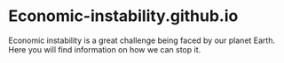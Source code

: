 # Economic-instability.github.io
Economic instability is a great challenge being faced by our planet Earth. Here you will find information on how we can stop it.
<!DOCTYPE html>
<html>
<link rel="stylesheet" type="text/css" href="ab.css">
<head>
	  <link href="https://fonts.googleapis.com/icon?family=Material+Icons" rel="stylesheet"><style>
	

<body>

<div class="content">
  <!-- Page content -->
</div>


</head>
<body>
	<div class="economy">


<h1><b><i><marquee>SUSTAINABLE SOLUTION FOR ECONOMIC INSTABILITY THROUGH TECHNOLOGY.</i></b></h1></marquee>


<p style="color: ivory">Economic stability means that people have the resources essential to a healthy life. Factors affecting economic stability include affordable housing; employment that provides a living wage; things that support employment, like worker protections, paid sick leave, and child care; and access to reliable transportation.

</p>
<p style="color: ivory">It occurs when inflation and unemployment rates are low, consumer spending is high, average incomes increase, and businesses are thriving.</p>
<table style="color: ivory">
  <tr>
    <th>Positive effects of economic stability</th>
    <th>Negative effects of economic stability</th>
    
  </tr>
  <tr>
    <td>Improves job opportunities.</td>
    <td>Effects the business cycle.</td>
  
  </tr>
  <tr>
<td>Enhances people's living standards.</td>
    <td>Societal collapse.</td></tr>
    <tr>
  
<td>Contributes to economic growth and development
 and makes the economy healthy.</td> </td>
<td>Economic recession</td></tr>
    
</table>


<h2 style="color: rgb(208, 255, 0)"><u><b>Cloud seeding.</h2></u></b>
<img src="file:///C:/Users/ADMIN/Desktop/New%20folder/webs/m.png"width="50%">

<p style="color: ivory"><b>Here in Kenya we have had many cases of power outages because the hot weather is affecting hydropower plants in the country.Severe conditions like drought are really affecting our economy so we need to find an excellent solution.That solution is cloud seeding.</p></b>
<p style="color: ivory"><b>Cloud seeding</b> is a weather modification technique that improves a cloud's ability to produce rain or snow by introducing tiny ice nuclei into certain types of subfreezing clouds. These nuclei provide a base for snowflakes to form.</p>
<p style="color: ivory">Check out the link below for more information on cloud seeding.</p>
<nav style="color: ivory">
	<a href="https://www.dri.edu/cloud-seeding-program/what-is-cloud-seeding/#:~:text=Cloud%20seeding%20is%20a%20weather,base%20for%20snowflakes%20to%20form.">Desert research institute</a>
</nav>
<h2 style="color: rgb(208, 255, 0)"><u>Negative effects of cloud seeding</u></h2>
<p style="color: ivory"> The environment becomes tainted, and we are abruptly confronted with the threat of iodism – a rather unpleasant combination of<b> skin rashes and digestive issues.</b></p>
<h2 style="color: rgb(208, 255, 0)"><u>How to avoid the negative effects of artificial rain.</h2>
</u>
<ol>
	<li style="color: ivory">We can spread awareness on the negative effects on social media.</li>
	<li style="color: ivory">For the beautiful wildlife of the country we can make AI powered envlosures which are programmed to close the roof when given the command.This command will be given when the process of cloud seeding begins. </li>
</ol>
<h2 style="color: rgb(208, 255, 0)"><u>The benefits of cloud seeding are:</h2></u>
<ul>
	<li style="color: ivory">Enhancing winter snowfall and increasing mountain snowpack</li>
	<li style="color: ivory">Artificial rain is used to enhance water resources, benefit agriculture, prevent wildfires, and address water scarcity and drought conditions.</li>
</ul>


<div>
<footer><mark><p style="color: ivory">&copy Cloud seeding.Powered by Acacia Crest Academy.</p></footer></mark>
</div>

</div>
</body>
</html>
